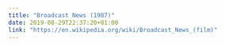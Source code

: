 ```yaml
---
title: "Broadcast News (1987)"
date: 2019-08-29T22:37:20+01:00
link: "https://en.wikipedia.org/wiki/Broadcast_News_(film)"
---
```

